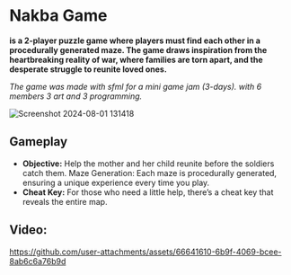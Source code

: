 # Nakba Game
**is a 2-player puzzle game where players must find each other in a procedurally generated maze. The game draws inspiration from the heartbreaking reality of war, where families are torn apart, and the desperate struggle to reunite loved ones.**

_The game was made with sfml for a mini game jam (3-days). with 6 members 3 art and 3 programming._

![Screenshot 2024-08-01 131418](https://github.com/user-attachments/assets/9543fc60-9efa-4df5-8565-3559882c4e95)

## Gameplay
- **Objective:** Help the mother and her child reunite before the soldiers catch them.
Maze Generation: Each maze is procedurally generated, ensuring a unique experience every time you play.
- **Cheat Key:** For those who need a little help, there’s a cheat key that reveals the entire map.

## Video:
https://github.com/user-attachments/assets/66641610-6b9f-4069-bcee-8ab6c6a76b9d


